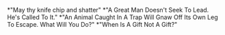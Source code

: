 *"May thy knife chip and shatter"
*"A Great Man Doesn't Seek To Lead. He's Called To It."
*"An Animal Caught In A Trap Will Gnaw Off Its Own Leg To Escape. What Will You Do?"
*"When Is A Gift Not A Gift?"
